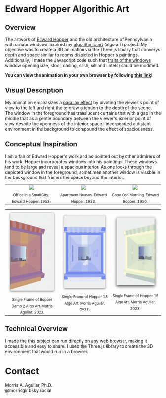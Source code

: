 # Edward Hopper Algorithic Art

## Overview
The artwork of [Edward Hopper](https://en.wikipedia.org/wiki/Edward_Hopper) and the old architecture of Pennsylvania with ornate windows inspired my [algorithmic art](https://en.wikipedia.org/wiki/Algorithmic_art) (algo art) project. My objective was to create a 3D animation via the Three.js library that converys depth and space similar to rooms dispicted in Hopper's paintings. Additionally, I made the Javascript code such that [traits of the windows](https://www.windowsonlineuk.co.uk/blog/what-are-the-different-parts-of-a-window/) window opening size, stool, casing, sash, sill and lintels) could be modified.

<b>You can view the animation in your own browser by following [this link](https://morrisglr.github.io/algo-art-hopper/)!</b>

## Visual Description 
My animation emphasizes a [parallax effect](https://en.wikipedia.org/wiki/Parallax) by pivoting the viewer's point of view to the left and right the to draw attention to the depth of the scene. The window in the foreground has translucent curtains that with a gap in the middle that as a gentle boundary between the viewer's exterior point of view despite the openness of the interior space.I incorporated a distant environment in the background to compound the effect of spaciousness.

## Conceptual Inspiration
I am a fan of Edward Hopper's work and as pointed out by other admirers of his work, Hopper incorporates windows into his paintings. These windows tend to be large and reveal a spacious interior. As one looks through the depicted window in the foreground, sometimes another window is vissble in the background that frames the space beyond the interior.

<table>
  <tr>
    <td align="center">
      <img src="https://uploads3.wikiart.org/images/edward-hopper/not_detected_235610.jpg" width="250"/><br/>
      <sub>Office in a Small City. Edward Hopper. 1953.</sub>
    </td>
    <td align="center">
      <img src="https://uploads0.wikiart.org/images/edward-hopper/apartment-houses.jpg" width="250"/><br/>
      <sub>Apartment Houses. Edward Hopper. 1923.</sub>
    </td>
    <td align="center">
      <img src="https://uploads0.wikiart.org/images/edward-hopper/cape-cod-morning.jpg" width="250"/><br/>
      <sub>Cape Cod Morning. Edward Hopper. 1950.</sub>
    </td>
  </tr>
</table>
<table>
  <tr>
    <td align="center">
      <img src="media/morris_aguilar_hopper_demo_2_screenshot.png" width="250"/><br/>
      <sub>Single Frame of Hopper Demo 2 Algo Art. Morris Aguilar. 2023.</sub>
    </td>
    <td align="center">
      <img src="media/morris_aguilar_hopper_18_screenshot.png" width="250"/><br/>
      <sub>Single Frame of Hopper 18 Algo Art. Morris Aguilar. 2023.</sub>
    </td>
    <td align="center">
      <img src="media/morris_aguilar_hopper_15_screenshot.png" width="250"/><br/>
      <sub>Single Frame of Hopper 15 Algo Art. Morris Aguilar. 2023.</sub>
    </td>
  </tr>
</table>

## Technical Overview
I made the this project can run directly on any web browser, making it accessible and easy to share. I used the Three.js library to create the 3D environment that would run in a browser. 

# Contact
Morris A. Aguilar, Ph.D.<br>
@morrisglr.bsky.social